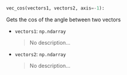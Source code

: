 <a id="McUtils.Numputils.VectorOps.vec_cos">&nbsp;</a>
```python
vec_cos(vectors1, vectors2, axis=-1): 
```
Gets the cos of the angle between two vectors
- `vectors1`: `np.ndarray`
    >No description...
- `vectors2`: `np.ndarray`
    >No description...

